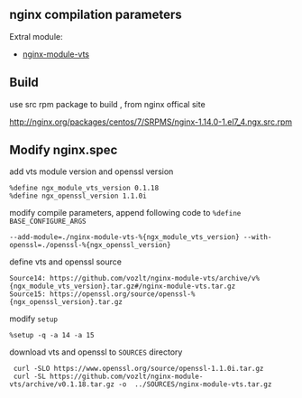 ## nginx compilation parameters ##

Extral module:
- [nginx-module-vts](https://github.com/vozlt/nginx-module-vts)

## Build

use src rpm package to build , from nginx offical site

http://nginx.org/packages/centos/7/SRPMS/nginx-1.14.0-1.el7_4.ngx.src.rpm

## Modify nginx.spec

add vts module version and openssl version 
```
%define ngx_module_vts_version 0.1.18
%define ngx_openssl_version 1.1.0i
```

modify compile parameters, append following code to `%define BASE_CONFIGURE_ARGS`
```
--add-module=./nginx-module-vts-%{ngx_module_vts_version} --with-openssl=./openssl-%{ngx_openssl_version}
```

define vts and openssl source
```
Source14: https://github.com/vozlt/nginx-module-vts/archive/v%{ngx_module_vts_version}.tar.gz#/nginx-module-vts.tar.gz
Source15: https://openssl.org/source/openssl-%{ngx_openssl_version}.tar.gz
```


modify `setup`
```
%setup -q -a 14 -a 15
```


download vts and openssl to `SOURCES` directory

```
 curl -SLO https://www.openssl.org/source/openssl-1.1.0i.tar.gz
 curl -SL https://github.com/vozlt/nginx-module-vts/archive/v0.1.18.tar.gz -o  ../SOURCES/nginx-module-vts.tar.gz
```